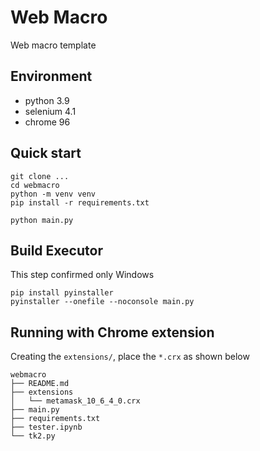 # Web Macro
Web macro template

## Environment
* python 3.9
* selenium 4.1
* chrome 96

## Quick start
```shell
git clone ...
cd webmacro
python -m venv venv
pip install -r requirements.txt

python main.py
```

## Build Executor
This step confirmed only Windows
```shell
pip install pyinstaller
pyinstaller --onefile --noconsole main.py
```

## Running with Chrome extension
Creating the `extensions/`, place the `*.crx` as shown below
```shell
webmacro
├── README.md
├── extensions
│   └── metamask_10_6_4_0.crx
├── main.py
├── requirements.txt
├── tester.ipynb
└── tk2.py
```
